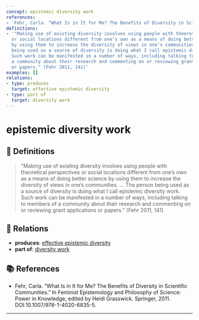 ```yaml
---
concept: epistemic diversity work
references:
- 'Fehr, Carla. “What Is in It for Me? The Benefits of Diversity in Scientific Communities.” In Feminist Epistemology and Philosophy of Science: Power in Knowledge, edited by Heidi Grasswick. Springer, 2011. DOI:10.1007/978-1-4020-6835-5.'
definitions:
- '"Making use of existing diversity involves using people with theoretical perspectives
  or social locations different from one’s own as a means of doing better science
  by using them to increase the diversity of views in one’s communities. ... The person
  being used as a source of diversity is doing what I call epistemic diversity work.
  Such work can be manifested in a number of ways, including talking to members of
  a community about their research and commenting on or reviewing grant applications
  or papers." (Fehr 2011, 141)'
examples: []
relations:
- type: produces
  target: effective epistemic diversity
- type: part of
  target: diversity work
---
```


# epistemic diversity work

## 📖 Definitions

> "Making use of existing diversity involves using people with theoretical perspectives or social locations different from one’s own as a means of doing better science by using them to increase the diversity of views in one’s communities. ... The person being used as a source of diversity is doing what I call epistemic diversity work. Such work can be manifested in a number of ways, including talking to members of a community about their research and commenting on or reviewing grant applications or papers." (Fehr 2011, 141)

## 🔗 Relations

- **produces**: [effective epistemic diversity](./effective-epistemic-diversity.md)
- **part of**: [diversity work](./diversity-work.md)

## 📚 References

- Fehr, Carla. “What Is in It for Me? The Benefits of Diversity in Scientific Communities.” In Feminist Epistemology and Philosophy of Science: Power in Knowledge, edited by Heidi Grasswick. Springer, 2011. DOI:10.1007/978-1-4020-6835-5.

---

<script src="https://giscus.app/client.js"
                data-repo="natesheehan/conceptcartography"
                data-repo-id="R_kgDOPB5QiQ"
                data-category="General"
                data-category-id="DIC_kwDOPB5Qic4CsAxd"
                data-mapping="pathname"
                data-strict="0"
                data-reactions-enabled="1"
                data-emit-metadata="0"
                data-input-position="bottom"
                data-theme="catppuccin_mocha"
                data-lang="en"
                crossorigin="anonymous"
                async>
        </script>
        
